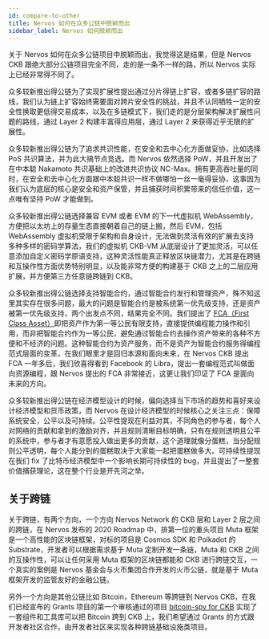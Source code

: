 ```yaml
---
id: compare-to-other
title: Nervos 如何在众多公链中脱颖而出
sidebar_label: Nervos 如何脱颖而出
---
```


关于 Nervos 如何在众多公链项目中脱颖而出，我觉得这是结果，但是 Nervos CKB 跟绝大部分公链项目完全不同，走的是一条不一样的路，所以 Nervos 实际上已经非常得不同了。

众多较新推出得公链为了实现扩展性提出通过分片得链上扩容，或者多链扩容的路线，我们认为链上扩容始终需要面对跨片安全性的挑战，并且不认同牺牲一定的安全性换取更低得交易成本，以及在多链模式下，我们走的是分层架构解决扩展性问题的路线，通过 Layer 2 构建丰富得应用层，通过 Layer 2 来获得近乎无限的扩展性。

众多较新推出得公链为了追求共识性能，在安全和去中心化方面做妥协，比如选择 PoS 共识算法，并为此大搞节点竞选。而 Nervos 依然选择 PoW，并且开发出了在中本聪 Nakamoto 共识基础上的改进共识协议 NC-Max。拥有更高吞吐量的同时，在安全和去中心化方面跟中本聪共识一样不做哪怕一丝一毫得妥协，这事因为我们认为底层的核心是安全和资产保管，并且捕获时间积累带来的信任价值，这一点唯有坚持 PoW 才能做到。

众多较新推出得公链选择兼容 EVM 或者 EVM 的下一代虚拟机 WebAssembly，方便把以太坊上的存量生态直接朝着自己的链上搬，然后 EVM，包括 WebAssembly 虚拟机受限于架构和自身设计，无法做到灵活有效的扩展去支持多种多样的密码学算法，我们的虚拟机 CKB-VM 从底层设计了更加灵活，可以任意添加自定义密码学原语支持，这种灵活性能真正释放区块链潜力，尤其是在跨链和互操作性方面优势特别明显，以及能非常方便的构建基于 CKB 之上的二层应用扩展，并方便第三方任意链跨链到 CKB。

众多较新推出得公链选择支持智能合约，通过智能合约发行和管理资产，殊不知这里其实存在很多问题，最大的问题是智能合约是被系统第一优先级支持，还是资产被第一优先级支持，两个出发点不同，结果完全不同。我们提出了 [FCA（First Class Asset）](https://talk.nervos.org/t/first-class-asset/405)即把资产作为第一等公民有限支持，直接提供编程能力操作和引用，而非把智能合约作为一等公民，避免通过智能合约去操作资产带来的各种不方便和不经济的问题。这种智能合约为资产服务，而不是资产为智能合约服务得编程范式层面的变革，在我们眼里才是回归本源和面向未来，在 Nervos CKB 提出 FCA 一年多后，我们欣喜得看到 Facebook 的 Libra，提出一套编程范式叫做面向资源编程，跟 Nervos 提出的 FCA 非常接近，这更让我们印证了 FCA 是面向未来的方向。

众多较新推出得公链在经济模型设计的时候，偏向选择当下市场的趋势和喜好来设计经济模型和货币政策，而 Nervos 在设计经济模型的时候核心之关注三点：保障系统安全，公平以及可持续。公平性提现在利益对其，不同角色的参与者，每个人对网络的贡献和拿到的激励对齐，并且规则清晰目标明确，只有在规则透明且公平的系统中，参与者才有意愿投入做出更多的贡献，这个道理就像分蛋糕，当分配规则公平透明，每个人能分到的蛋糕取决于大家能一起把蛋糕做多大。可持续性提现在我们 fix 了比特币经济模型中一个影响长期可持续性的 bug，并且提出了一整套价值捕获理论，这在整个行业是开先河之举。


## 关于跨链

关于跨链，有两个方向，一个方向 Nervos Network 的 CKB 层和 Layer 2 层之间的跨链，在 Nervos 发布的 2020 Roadmap 中，排第一位的重头项目 Muta 框架是一个高性能的区块链框架，对标的项目是 Cosmos SDK 和 Polkadot 的 Substrate，开发者可以根据需求基于 Muta 定制开发一条链，Muta 和 CKB 之间的互操作性，可以让任何采用 Muta 框架的区块链都能和 CKB 进行跨链交互，一个真实的案例是 Nervos 基金会与火币集团合作开发的火币公链，就是基于 Muta 框架开发的监管友好的金融公链。

另外一个方向是其他公链比如 Bitcoin，Ethereum 等跨链到 Nervos CKB，在我们已经宣布的 Grants 项目的第一个审核通过的项目 [bitcoin-spv for CKB](https://talk.nervos.org/t/grant-rfc-bitcoin-spv-utils/4162) 实现了一套组件和工具库可以把 Bitcoin 跨到 CKB 上，我们希望通过 Grants 的方式跟开发者社区合作，由开发者社区来实现各种跨链基础设施类项目。
